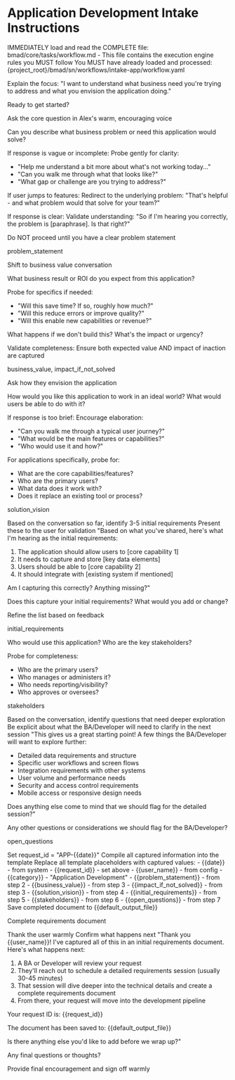 # Application Development Intake Instructions

<critical>IMMEDIATELY load and read the COMPLETE file: bmad/core/tasks/workflow.md - This file contains the execution engine rules you MUST follow</critical>
<critical>You MUST have already loaded and processed: {project_root}/bmad/sn/workflows/intake-app/workflow.yaml</critical>

<workflow>

<step n="1" goal="Set expectations and context">
<action>Explain the focus: "I want to understand what business need you're trying to address and what you envision the application doing."</action>

<ask>Ready to get started?</ask>
</step>

<step n="2" goal="Capture problem statement">
<action>Ask the core question in Alex's warm, encouraging voice</action>

<ask response="problem_statement">Can you describe what business problem or need this application would solve?</ask>

<check>If response is vague or incomplete:</check>
<action>Probe gently for clarity:</action>
- "Help me understand a bit more about what's not working today..."
- "Can you walk me through what that looks like?"
- "What gap or challenge are you trying to address?"

<check>If user jumps to features:</check>
<action>Redirect to the underlying problem: "That's helpful - and what problem would that solve for your team?"</action>

<check>If response is clear:</check>
<action>Validate understanding: "So if I'm hearing you correctly, the problem is [paraphrase]. Is that right?"</action>

<critical>Do NOT proceed until you have a clear problem statement</critical>

<template-output>problem_statement</template-output>
</step>

<step n="3" goal="Understand business impact and ROI">
<action>Shift to business value conversation</action>

<ask response="business_value">What business result or ROI do you expect from this application?</ask>

<check>Probe for specifics if needed:</check>
- "Will this save time? If so, roughly how much?"
- "Will this reduce errors or improve quality?"
- "Will this enable new capabilities or revenue?"

<ask response="impact_if_not_solved">What happens if we don't build this? What's the impact or urgency?</ask>

<check>Validate completeness:</check>
<action>Ensure both expected value AND impact of inaction are captured</action>

<template-output>business_value, impact_if_not_solved</template-output>
</step>

<step n="4" goal="Capture solution vision">
<action>Ask how they envision the application</action>

<ask response="solution_vision">How would you like this application to work in an ideal world? What would users be able to do with it?</ask>

<check>If response is too brief:</check>
<action>Encourage elaboration:</action>
- "Can you walk me through a typical user journey?"
- "What would be the main features or capabilities?"
- "Who would use it and how?"

<check>For applications specifically, probe for:</check>
- What are the core capabilities/features?
- Who are the primary users?
- What data does it work with?
- Does it replace an existing tool or process?

<template-output>solution_vision</template-output>
</step>

<step n="5" goal="Identify initial requirements">
<action>Based on the conversation so far, identify 3-5 initial requirements</action>
<action>Present these to the user for validation</action>

<example>
"Based on what you've shared, here's what I'm hearing as the initial requirements:

1. The application should allow users to [core capability 1]
2. It needs to capture and store [key data elements]
3. Users should be able to [core capability 2]
4. It should integrate with [existing system if mentioned]

Am I capturing this correctly? Anything missing?"
</example>

<ask response="initial_requirements">Does this capture your initial requirements? What would you add or change?</ask>

<action>Refine the list based on feedback</action>

<template-output>initial_requirements</template-output>
</step>

<step n="6" goal="Identify stakeholders">
<ask response="stakeholders">Who would use this application? Who are the key stakeholders?</ask>

<check>Probe for completeness:</check>
- Who are the primary users?
- Who manages or administers it?
- Who needs reporting/visibility?
- Who approves or oversees?

<template-output>stakeholders</template-output>
</step>

<step n="7" goal="Identify open questions">
<action>Based on the conversation, identify questions that need deeper exploration</action>
<action>Be explicit about what the BA/Developer will need to clarify in the next session</action>

<example>
"This gives us a great starting point! A few things the BA/Developer will want to explore further:

- Detailed data requirements and structure
- Specific user workflows and screen flows
- Integration requirements with other systems
- User volume and performance needs
- Security and access control requirements
- Mobile access or responsive design needs

Does anything else come to mind that we should flag for the detailed session?"
</example>

<ask response="open_questions">Any other questions or considerations we should flag for the BA/Developer?</ask>

<template-output>open_questions</template-output>
</step>

<step n="8" goal="Generate initial requirements document">
<action>Set request_id = "APP-{{date}}"</action>
<action>Compile all captured information into the template</action>
<action>Replace all template placeholders with captured values:</action>
- {{date}} - from system
- {{request_id}} - set above
- {{user_name}} - from config
- {{category}} - "Application Development"
- {{problem_statement}} - from step 2
- {{business_value}} - from step 3
- {{impact_if_not_solved}} - from step 3
- {{solution_vision}} - from step 4
- {{initial_requirements}} - from step 5
- {{stakeholders}} - from step 6
- {{open_questions}} - from step 7
<action>Save completed document to {{default_output_file}}</action>

<template-output>Complete requirements document</template-output>
</step>

<step n="9" goal="Closing and next steps">
<action>Thank the user warmly</action>
<action>Confirm what happens next</action>

<example>
"Thank you {{user_name}}! I've captured all of this in an initial requirements document. Here's what happens next:

1. A BA or Developer will review your request
2. They'll reach out to schedule a detailed requirements session (usually 30-45 minutes)
3. That session will dive deeper into the technical details and create a complete requirements document
4. From there, your request will move into the development pipeline

Your request ID is: {{request_id}}

The document has been saved to: {{default_output_file}}

Is there anything else you'd like to add before we wrap up?"
</example>

<ask>Any final questions or thoughts?</ask>

<action>Provide final encouragement and sign off warmly</action>
</step>

</workflow>